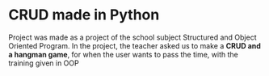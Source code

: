 <h1>CRUD made in Python</h1>
<p>Project was made as a project of the school subject Structured and Object Oriented Program. In the project, the teacher asked us to make a <strong>CRUD and a hangman game</strong>, for when the user wants to pass the time, with the training given in OOP</p>